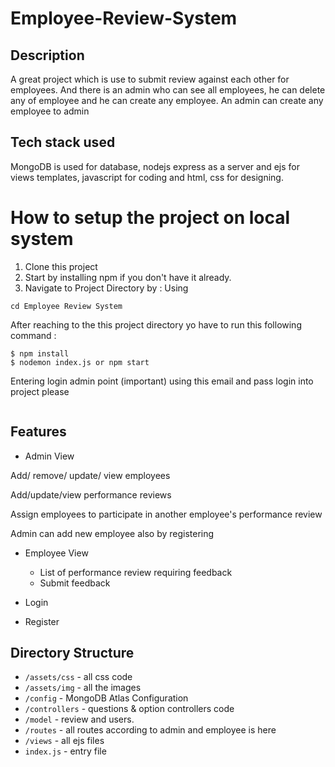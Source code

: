 # Employee-Review-System

## Description

A great project which is use to submit review against each other for employees. And there is an admin
who can see all employees, he can delete any of employee and he can create any employee. An admin can
create any employee to admin

## Tech stack used

MongoDB is used for database, nodejs express as a server and ejs for views templates, javascript for coding
and html, css for designing.

# How to setup the project on local system

1. Clone this project
2. Start by installing npm if you don't have it already.
3. Navigate to Project Directory by : Using

```
cd Employee Review System

```

After reaching to the this project directory yo have to run this following command :

```
$ npm install
$ nodemon index.js or npm start
```

Entering login admin point (important)
using this email and pass login into project please

```

```

## Features

- Admin View

Add/ remove/ update/ view employees

Add/update/view performance reviews

Assign employees to participate in another employee's performance review

Admin can add new employee also by registering

- Employee View

  - List of performance review requiring feedback
  - Submit feedback

- Login

- Register

## Directory Structure

- `/assets/css` - all css code
- `/assets/img` - all the images
- `/config` - MongoDB Atlas Configuration
- `/controllers` - questions & option controllers code
- `/model` - review and users.
- `/routes` - all routes according to admin and employee is here
- `/views` - all ejs files
- `index.js` - entry file

